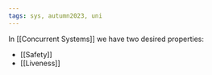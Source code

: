 ```yaml
---
tags: sys, autumn2023, uni
---
```

In [[Concurrent Systems]] we have two desired properties:
- [[Safety]]
- [[Liveness]]